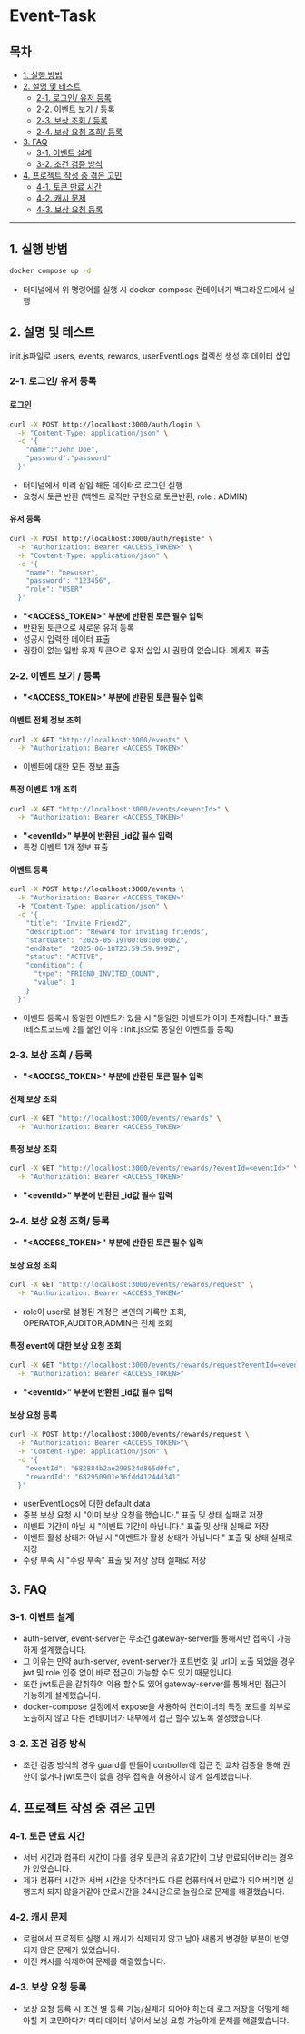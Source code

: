 # Event-Task

## 목차

- [1. 실행 방법](#1-실행-방법)
- [2. 설명 및 테스트](#2-설명-및-테스트)
  - [2-1. 로그인/ 유저 등록](#2-1-로그인-유저-등록)
  - [2-2. 이벤트 보기 / 등록](#2-2-이벤트-보기--등록)
  - [2-3. 보상 조회 / 등록](#2-3-보상-조회--등록)
  - [2-4. 보상 요청 조회/ 등록](#2-4-보상-요청-조회-등록)
- [3. FAQ](#3-faq)
  - [3-1. 이벤트 설계](#3-1-이벤트-설계)
  - [3-2. 조건 검증 방식](#3-2-조건-검증-방식)
- [4. 프로젝트 작성 중 겪은 고민](#4-프로젝트-작성-중-겪은-고민)
  - [4-1. 토큰 만료 시간](#4-1-토큰-만료-시간)
  - [4-2. 캐시 문제](#4-2-캐시-문제)
  - [4-3. 보상 요청 등록](#3-3-보상-요청-등록)

---

## 1. 실행 방법

```bash
docker compose up -d
```
- 터미널에서 위 명령어를 실행 시 docker-compose 컨테이너가 백그라운드에서 실행

## 2. 설명 및 테스트

init.js파일로 users, events, rewards, userEventLogs 컬렉션 생성 후 데이터 삽입


### 2-1. 로그인/ 유저 등록

#### 로그인

```bash
curl -X POST http://localhost:3000/auth/login \
  -H "Content-Type: application/json" \
  -d '{
    "name":"John Doe",
    "password":"password"
  }'
```
- 터미널에서 미리 삽입 해둔 데이터로 로그인 실행
- 요청시 토큰 반환 (백엔드 로직만 구현으로 토큰반환, role : ADMIN)

#### 유저 등록

```bash
curl -X POST http://localhost:3000/auth/register \
  -H "Authorization: Bearer <ACCESS_TOKEN>" \
  -H "Content-Type: application/json" \
  -d '{
    "name": "newuser",
    "password": "123456",
    "role": "USER"
  }'
```
- **"<ACCESS_TOKEN>" 부분에 반환된 토큰 필수 입력**
- 반환된 토큰으로 새로운 유저 등록
- 성공시 입력한 데이터 표출
- 권한이 없는 일반 유저 토큰으로 유저 삽입 시 권한이 없습니다. 메세지 표출

### 2-2. 이벤트 보기 / 등록

- **"<ACCESS_TOKEN>" 부분에 반환된 토큰 필수 입력**

#### 이벤트 전체 정보 조회
```bash
curl -X GET "http://localhost:3000/events" \
  -H "Authorization: Bearer <ACCESS_TOKEN>"
```
- 이벤트에 대한 모든 정보 표출

#### 특정 이벤트 1개 조회
```bash
curl -X GET "http://localhost:3000/events/<eventId>" \
  -H "Authorization: Bearer <ACCESS_TOKEN>"
```
- **"\<eventId>" 부분에 반환된 _id값 필수 입력**
- 특정 이벤트 1개 정보 표출

#### 이벤트 등록

```bash
curl -X POST http://localhost:3000/events \
  -H "Authorization: Bearer <ACCESS_TOKEN>"
  -H "Content-Type: application/json" \
  -d '{
    "title": "Invite Friend2",
    "description": "Reward for inviting friends",
    "startDate": "2025-05-19T00:00:00.000Z",
    "endDate": "2025-06-18T23:59:59.999Z",
    "status": "ACTIVE",
    "condition": {
      "type": "FRIEND_INVITED_COUNT",
      "value": 1
    }
  }'

```
- 이벤트 등록시 동일한 이벤트가 있을 시 "동일한 이벤트가 이미 존재합니다." 표출 (테스트코드에 2를 붙인 이유 : init.js으로 동일한 이벤트를 등록)


### 2-3. 보상 조회 / 등록

- **"<ACCESS_TOKEN>" 부분에 반환된 토큰 필수 입력**

#### 전체 보상 조회
```bash
curl -X GET "http://localhost:3000/events/rewards" \
  -H "Authorization: Bearer <ACCESS_TOKEN>"
```

#### 특정 보상 조회
```bash
curl -X GET "http://localhost:3000/events/rewards/?eventId=<eventId>" \
  -H "Authorization: Bearer <ACCESS_TOKEN>"
```
- **"\<eventId>" 부분에 반환된 _id값 필수 입력**

### 2-4. 보상 요청 조회/ 등록

- **"<ACCESS_TOKEN>" 부분에 반환된 토큰 필수 입력**

#### 보상 요청 조회
```bash
curl -X GET "http://localhost:3000/events/rewards/request" \
  -H "Authorization: Bearer <ACCESS_TOKEN>"
```
- role이 user로 설정된 계정은 본인의 기록만 조회, OPERATOR,AUDITOR,ADMIN은 전체 조회

#### 특정 event에 대한 보상 요청 조회
```bash
curl -X GET "http://localhost:3000/events/rewards/request?eventId=<eventId>" \
  -H "Authorization: Bearer <ACCESS_TOKEN>"
```
- **"\<eventId>" 부분에 반환된 _id값 필수 입력**

#### 보상 요청 등록
```bash
curl -X POST http://localhost:3000/events/rewards/request \
  -H "Authorization: Bearer <ACCESS_TOKEN>"\
  -H "Content-Type: application/json" \
  -d '{
    "eventId": "682884b2ae290524d865d0fc",
    "rewardId": "682950901e36fdd41244d341"
  }'
```
- userEventLogs에 대한 default data
- 중복 보상 요청 시 "이미 보상 요청을 했습니다." 표출 및 상태 실패로 저장
- 이벤트 기간이 아닐 시 "이벤트 기간이 아닙니다." 표출 및 상태 실패로 저장
- 이벤트 활성 상태가 아닐 시 "이벤트가 활성 상태가 아닙니다." 표출 및 상태 실패로 저장
- 수량 부족 시 "수량 부족" 표출 및 저장 상태 실패로 저장


## 3. FAQ

### 3-1. 이벤트 설계
- auth-server, event-server는 무조건 gateway-server를 통해서만 접속이 가능하게 설계했습니다.
- 그 이유는 만약 auth-server, event-server가 포트번호 및 url이 노출 되었을 경우 jwt 및 role 인증 없이 바로 접근이 가능할 수도 있기 때문입니다.
- 또한 jwt토큰을 갈취하여 악용 할수도 있어 gateway-server를 통해서만 접근이 가능하게 설계했습니다.
- docker-compose 설정에서 expose을 사용하여 컨터이너의 특정 포트를 외부로 노출하지 않고 다른 컨테이너가 내부에서 접근 할수 있도록 설정했습니다.

### 3-2. 조건 검증 방식
- 조건 검증 방식의 경우 guard를 만들어 controller에 접근 전 교차 검증을 통해 권한이 없거나 jwt토큰이 없을 경우 접속을 허용하지 않게 설계했습니다.


## 4. 프로젝트 작성 중 겪은 고민

### 4-1. 토큰 만료 시간
- 서버 시간과 컴퓨터 시간이 다를 경우 토큰의 유효기간이 그냥 만료되어버리는 경우가 있었습니다.
- 제가 컴퓨터 시간과 서버 시간을 맞추더라도 다른 컴퓨터에서 만료가 되어버리면 실행조차 되지 않을거같아 만료시간을 24시간으로 늘림으로 문제를 해결했습니다.

### 4-2. 캐시 문제
- 로컬에서 프로젝트 실행 시 캐시가 삭제되지 않고 남아 새롭게 변경한 부분이 반영되지 않은 문제가 있었습니다.
- 이전 캐시를 삭제하여 문제를 해결했습니다.

### 4-3. 보상 요청 등록
- 보상 요청 등록 시 조건 별 등록 가능/실패가 되어야 하는데 로그 저장을 어떻게 해야할 지 고민하다가 미리 데이터 넣어서 보상 요청 가능하게 문제를 해결했습니다.


